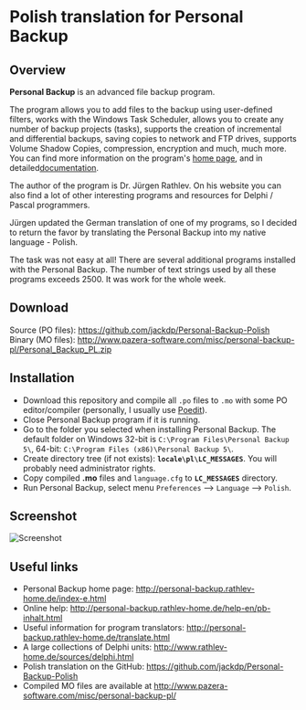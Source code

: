 # Polish translation for Personal Backup

<!-- [Polish version / Polska wersja](Readme_PL.md) -->

## Overview

**Personal Backup** is an advanced file backup program.

The program allows you to add files to the backup using user-defined filters, works with the Windows Task Scheduler, allows you to create any number of backup projects (tasks), supports the creation of incremental and differential backups, saving copies to network and FTP drives, supports Volume Shadow Copies, compression, encryption and much, much more.  
You can find more information on the program's [home page](http://personal-backup.rathlev-home.de/index-e.html), and in detailed[documentation](http://personal-backup.rathlev-home.de/help-en/pb-inhalt.html).

The author of the program is Dr. Jürgen Rathlev. On his website you can also find a lot of other interesting programs and resources for Delphi / Pascal programmers.

Jürgen updated the German translation of one of my programs, so I decided to return the favor by translating the Personal Backup into my native language - Polish.

The task was not easy at all! There are several additional programs installed with the Personal Backup. The number of text strings used by all these programs exceeds 2500. It was work for the whole week.

## Download

Source (PO files): https://github.com/jackdp/Personal-Backup-Polish  
Binary (MO files): http://www.pazera-software.com/misc/personal-backup-pl/Personal_Backup_PL.zip

## Installation


- Download this repository and compile all `.po` files to `.mo` with some PO editor/compiler (personally, I usually use [Poedit](https://github.com/vslavik/poedit)).
- Close Personal Backup program if it is running.
- Go to the folder you selected when installing Personal Backup. The default folder on Windows 32-bit is `C:\Program Files\Personal Backup 5\`, 64-bit: `C:\Program Files (x86)\Personal Backup 5\`.
- Create directory tree (if not exists): **`locale\pl\LC_MESSAGES`**. You will probably need administrator rights.
- Copy compiled **.mo** files and `language.cfg` to **`LC_MESSAGES`** directory.
- Run Personal Backup, select menu `Preferences` --> `Language` --> `Polish`.

## Screenshot

![Screenshot](http://www.pazera-software.com/misc/personal-backup-pl/personal-backup-pl-01.png)

## Useful links
- Personal Backup home page: http://personal-backup.rathlev-home.de/index-e.html
- Online help: http://personal-backup.rathlev-home.de/help-en/pb-inhalt.html
- Useful information for program translators: http://personal-backup.rathlev-home.de/translate.html
- A large collections of Delphi units: http://www.rathlev-home.de/sources/delphi.html
- Polish translation on the GitHub: https://github.com/jackdp/Personal-Backup-Polish
- Compiled MO files are available at http://www.pazera-software.com/misc/personal-backup-pl/
